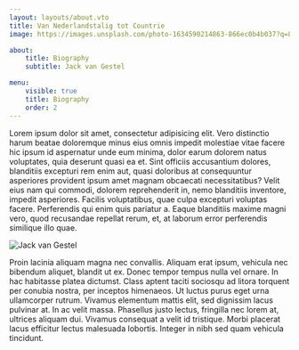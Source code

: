 ```yaml
---
layout: layouts/about.vto
title: Van Nederlandstalig tot Countrie
image: https://images.unsplash.com/photo-1634590214863-866ec0b4b037?q=80&w=2070&auto=format&fit=crop&ixlib=rb-4.0.3&ixid=M3wxMjA3fDB8MHxwaG90by1wYWdlfHx8fGVufDB8fHx8fA%3D%3D

about:
    title: Biography
    subtitle: Jack van Gestel

menu:
    visible: true
    title: Biography
    order: 2
---
```


Lorem ipsum dolor sit amet, consectetur adipisicing elit. Vero distinctio harum beatae doloremque minus eius omnis impedit molestiae vitae facere hic ipsum id aspernatur unde eum minima, dolor earum dolorem natus voluptates, quia deserunt quasi ea et. Sint officiis accusantium dolores, blanditiis excepturi rem enim aut, quasi doloribus at consequuntur asperiores provident ipsum amet magnam obcaecati necessitatibus? Velit eius nam qui commodi, dolorem reprehenderit in, nemo blanditiis inventore, impedit asperiores. Facilis voluptatibus, quae culpa excepturi voluptas facere. Perferendis qui enim quis pariatur a. Eaque blanditiis maxime magni vero, quod recusandae repellat rerum, et, at laborum error perferendis similique illo quae.

![Jack van Gestel](https://images.unsplash.com/photo-1518296911585-f13a34dee26e?q=80&w=2070&auto=format&fit=crop&ixlib=rb-4.0.3&ixid=M3wxMjA3fDB8MHxwaG90by1wYWdlfHx8fGVufDB8fHx8fA%3D%3D)

Proin lacinia aliquam magna nec convallis. Aliquam erat ipsum, vehicula nec bibendum aliquet, blandit ut ex. Donec tempor tempus nulla vel ornare. In hac habitasse platea dictumst. Class aptent taciti sociosqu ad litora torquent per conubia nostra, per inceptos himenaeos. Ut luctus purus eget urna ullamcorper rutrum. Vivamus elementum mattis elit, sed dignissim lacus pulvinar at. In ac velit massa. Phasellus justo lectus, fringilla nec lorem at, ultrices aliquam dui. Vivamus consequat a velit id tristique. Morbi placerat lacus efficitur lectus malesuada lobortis. Integer in nibh sed quam vehicula tincidunt. 